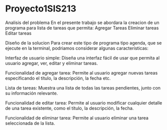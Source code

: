 # Proyecto1SIS213
Analisis del problema En el presente trabajo se abordara la creacion de un programa para lista de tareas que permita: Agregar Tareas Eliminar tareas Editar tareas

Diseño de la solucion Para crear este tipo de programa tipo agenda, que se ejecute en la terminal, podriamos considerar algunas características:

Interfaz de usuario simple: Diseña una interfaz fácil de usar que permita al usuario agregar, ver, editar y eliminar tareas.

Funcionalidad de agregar tarea: Permite al usuario agregar nuevas tareas especificando el título, la descripción, la fecha etc.

Lista de tareas: Muestra una lista de todas las tareas pendientes, junto con su información relevante.

Funcionalidad de editar tarea: Permite al usuario modificar cualquier detalle de una tarea existente, como el título, la descripción, la fecha.

Funcionalidad de eliminar tarea: Permite al usuario eliminar una tarea seleccionada de la lista.

